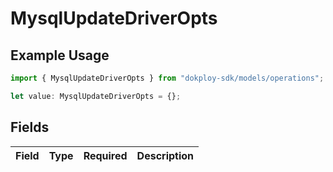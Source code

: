 # MysqlUpdateDriverOpts

## Example Usage

```typescript
import { MysqlUpdateDriverOpts } from "dokploy-sdk/models/operations";

let value: MysqlUpdateDriverOpts = {};
```

## Fields

| Field       | Type        | Required    | Description |
| ----------- | ----------- | ----------- | ----------- |